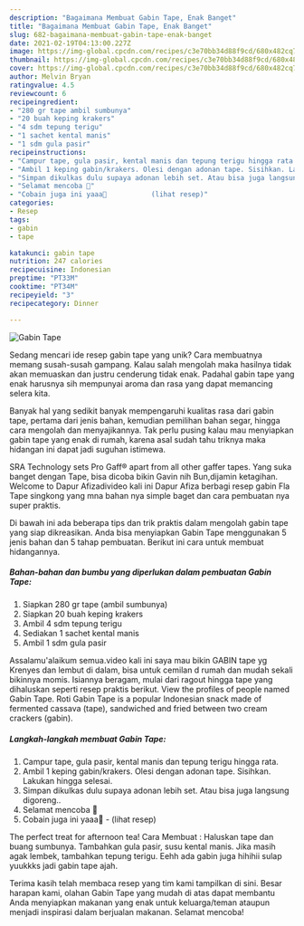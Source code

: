 ```yaml
---
description: "Bagaimana Membuat Gabin Tape, Enak Banget"
title: "Bagaimana Membuat Gabin Tape, Enak Banget"
slug: 682-bagaimana-membuat-gabin-tape-enak-banget
date: 2021-02-19T04:13:00.227Z
image: https://img-global.cpcdn.com/recipes/c3e70bb34d88f9cd/680x482cq70/gabin-tape-foto-resep-utama.jpg
thumbnail: https://img-global.cpcdn.com/recipes/c3e70bb34d88f9cd/680x482cq70/gabin-tape-foto-resep-utama.jpg
cover: https://img-global.cpcdn.com/recipes/c3e70bb34d88f9cd/680x482cq70/gabin-tape-foto-resep-utama.jpg
author: Melvin Bryan
ratingvalue: 4.5
reviewcount: 6
recipeingredient:
- "280 gr tape ambil sumbunya"
- "20 buah keping krakers"
- "4 sdm tepung terigu"
- "1 sachet kental manis"
- "1 sdm gula pasir"
recipeinstructions:
- "Campur tape, gula pasir, kental manis dan tepung terigu hingga rata."
- "Ambil 1 keping gabin/krakers. Olesi dengan adonan tape. Sisihkan. Lakukan hingga selesai."
- "Simpan dikulkas dulu supaya adonan lebih set. Atau bisa juga langsung digoreng.."
- "Selamat mencoba 🧡"
- "Cobain juga ini yaaa🤗           (lihat resep)"
categories:
- Resep
tags:
- gabin
- tape

katakunci: gabin tape 
nutrition: 247 calories
recipecuisine: Indonesian
preptime: "PT33M"
cooktime: "PT34M"
recipeyield: "3"
recipecategory: Dinner

---
```



![Gabin Tape](https://img-global.cpcdn.com/recipes/c3e70bb34d88f9cd/680x482cq70/gabin-tape-foto-resep-utama.jpg)

Sedang mencari ide resep gabin tape yang unik? Cara membuatnya memang susah-susah gampang. Kalau salah mengolah maka hasilnya tidak akan memuaskan dan justru cenderung tidak enak. Padahal gabin tape yang enak harusnya sih mempunyai aroma dan rasa yang dapat memancing selera kita.

Banyak hal yang sedikit banyak mempengaruhi kualitas rasa dari gabin tape, pertama dari jenis bahan, kemudian pemilihan bahan segar, hingga cara mengolah dan menyajikannya. Tak perlu pusing kalau mau menyiapkan gabin tape yang enak di rumah, karena asal sudah tahu triknya maka hidangan ini dapat jadi suguhan istimewa.

SRA Technology sets Pro Gaff® apart from all other gaffer tapes. Yang suka banget dengan Tape, bisa dicoba bikin Gavin nih Bun,dijamin ketagihan. Welcome to Dapur Afizadivideo kali ini Dapur Afiza berbagi resep gabin Fla Tape singkong yang mna bahan nya simple baget dan cara pembuatan nya super praktis.


Di bawah ini ada beberapa tips dan trik praktis dalam mengolah gabin tape yang siap dikreasikan. Anda bisa menyiapkan Gabin Tape menggunakan 5 jenis bahan dan 5 tahap pembuatan. Berikut ini cara untuk membuat hidangannya.

<!--inarticleads1-->

##### Bahan-bahan dan bumbu yang diperlukan dalam pembuatan Gabin Tape:

1. Siapkan 280 gr tape (ambil sumbunya)
1. Siapkan 20 buah keping krakers
1. Ambil 4 sdm tepung terigu
1. Sediakan 1 sachet kental manis
1. Ambil 1 sdm gula pasir


Assalamu&#39;alaikum semua.video kali ini saya mau bikin GABIN tape yg Krenyes dan lembut di dalam, bisa untuk cemilan d rumah dan mudah sekali bikinnya momis. Isiannya beragam, mulai dari ragout hingga tape yang dihaluskan seperti resep praktis berikut. View the profiles of people named Gabin Tape. Roti Gabin Tape is a popular Indonesian snack made of fermented cassava (tape), sandwiched and fried between two cream crackers (gabin). 

<!--inarticleads2-->

##### Langkah-langkah membuat Gabin Tape:

1. Campur tape, gula pasir, kental manis dan tepung terigu hingga rata.
1. Ambil 1 keping gabin/krakers. Olesi dengan adonan tape. Sisihkan. Lakukan hingga selesai.
1. Simpan dikulkas dulu supaya adonan lebih set. Atau bisa juga langsung digoreng..
1. Selamat mencoba 🧡
1. Cobain juga ini yaaa🤗 -           (lihat resep)


The perfect treat for afternoon tea! Cara Membuat : Haluskan tape dan buang sumbunya. Tambahkan gula pasir, susu kental manis. Jika masih agak lembek, tambahkan tepung terigu. Eehh ada gabin juga hihihii sulap yuukkks jadi gabin tape ajah. 

Terima kasih telah membaca resep yang tim kami tampilkan di sini. Besar harapan kami, olahan Gabin Tape yang mudah di atas dapat membantu Anda menyiapkan makanan yang enak untuk keluarga/teman ataupun menjadi inspirasi dalam berjualan makanan. Selamat mencoba!
